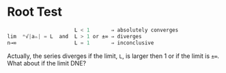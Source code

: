 # Root Test

```js
                      L < 1       ⇒ absolutely converges
lim  ⁿ√|aₙ| = L  and  L > 1 or ±∞ ⇒ diverges
n→∞                   L = 1       ⇒ inconclusive
```

Actually, the series diverges if the limit, `L`, is larger then 1 or if the limit is `±∞`. What about if the limit DNE?
